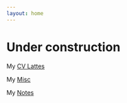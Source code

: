 ```yaml
---
layout: home
---
```


# Under construction

My [CV Lattes](http://lattes.cnpq.br/8556653249943418)

My [Misc](/teste.md)

My [Notes](/notes.md)
